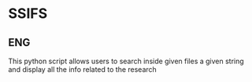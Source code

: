 # SSIFS

## ENG

This python script allows users to search inside given files a given string and display all the info related to the research
